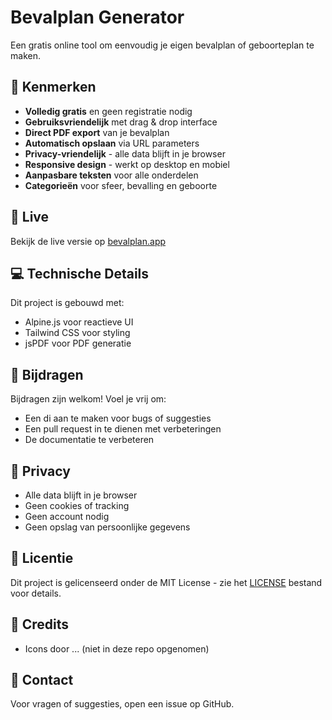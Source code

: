 # Bevalplan Generator

Een gratis online tool om eenvoudig je eigen bevalplan of geboorteplan te maken.

## 🌟 Kenmerken

- **Volledig gratis** en geen registratie nodig
- **Gebruiksvriendelijk** met drag & drop interface
- **Direct PDF export** van je bevalplan
- **Automatisch opslaan** via URL parameters
- **Privacy-vriendelijk** - alle data blijft in je browser
- **Responsive design** - werkt op desktop en mobiel
- **Aanpasbare teksten** voor alle onderdelen
- **Categorieën** voor sfeer, bevalling en geboorte

## 🚀 Live

Bekijk de live versie op [bevalplan.app](https://bevalplan.app)

## 💻 Technische Details

Dit project is gebouwd met:
- Alpine.js voor reactieve UI
- Tailwind CSS voor styling
- jsPDF voor PDF generatie

## 🤝 Bijdragen

Bijdragen zijn welkom! Voel je vrij om:
- Een di aan te maken voor bugs of suggesties
- Een pull request in te dienen met verbeteringen
- De documentatie te verbeteren

## 📝 Privacy

- Alle data blijft in je browser
- Geen cookies of tracking
- Geen account nodig
- Geen opslag van persoonlijke gegevens

## 📄 Licentie

Dit project is gelicenseerd onder de MIT License - zie het [LICENSE](LICENSE) bestand voor details.

## 🙏 Credits

- Icons door ... (niet in deze repo opgenomen)

## 📧 Contact

Voor vragen of suggesties, open een issue op GitHub.
